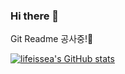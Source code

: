 ### Hi there 👋

Git
Readme
공사중!🤣

<!--
**lifeissea/lifeissea** is a ✨ _special_ ✨ repository because its `README.md` (this file) appears on your GitHub profile.

Here are some ideas to get you started:

- 🔭 I’m currently working on ...
- 🌱 I’m currently learning ...
- 👯 I’m looking to collaborate on ...
- 🤔 I’m looking for help with ...
- 💬 Ask me about ...
- 📫 How to reach me: ...
- 😄 Pronouns: ...
- ⚡ Fun fact: ...
-->
[![lifeissea's GitHub stats](https://github-readme-stats.vercel.app/api?username=lifeissea)](https://github.com/lifeissea/github-readme-stats)
